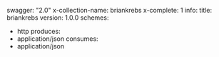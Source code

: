 swagger: "2.0"
x-collection-name: briankrebs
x-complete: 1
info:
  title: briankrebs
  version: 1.0.0
schemes:
- http
produces:
- application/json
consumes:
- application/json